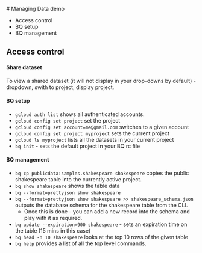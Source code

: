 # Managing Data demo

- Access control
- BQ setup
- BQ management

## Access control

#### Share dataset

To view a shared dataset (it will not display in your drop-downs by default) - dropdown, swith to project, display project.

#### BQ setup

- `gcloud auth list` shows all authenticated accounts.
- `gcloud config set project` set the project
- `gcloud config set account=me@gmail.com` switches to a given account
- `gcloud config set project myproject` sets the current project
- `gcloud ls myproject` lists all the datasets in your current project
- `bq init` - sets the default project in your BQ rc file

#### BQ management

- `bq cp publicdata:samples.shakespeare shakespeare` copies the public shakespeare table into the currently active project.
- `bq show shakespeare` shows the table data
- `bq --format=prettyjson show shakespeare` 
- `bq --format=prettyjson show shakespeare >> shakespeare_schema.json` outputs the database schema for the shakespeare table from the CLI.
	- Once this is done - you can add a new record into the schema and play with it as required.
- `bq update --expiration=900 shakespeare` - sets an expiration time on the table (15 mins in this case)
- `bq head -n 10 shakespeare` looks at the top 10 rows of the given table
- `bq help` provides a list of all the top level commands.